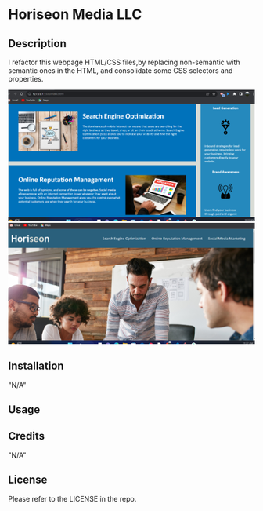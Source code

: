 # Horiseon Media LLC

## Description

I refactor this webpage HTML/CSS files,by replacing non-semantic with semantic ones in the HTML, and consolidate some CSS selectors and properties.

![Alt text](Screenshot1.png "Optional Title")
![Alt text](Screenshot2.png "Optional Title")



## Installation

"N/A"

## Usage



## Credits

"N/A"

## License

Please refer to the LICENSE in the repo.


